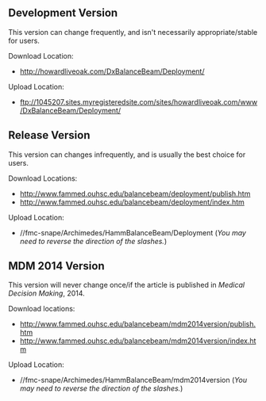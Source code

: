 Development Version
---------------------------------------------
This version can change frequently, and isn't necessarily appropriate/stable for users.

Download Location:
 * http://howardliveoak.com/DxBalanceBeam/Deployment/

Upload Location:
 * ftp://1045207.sites.myregisteredsite.com/sites/howardliveoak.com/www/DxBalanceBeam/Deployment/

Release Version
---------------------------------------------
This version can changes infrequently, and is usually the best choice for users.

Download Locations:
 * http://www.fammed.ouhsc.edu/balancebeam/deployment/publish.htm
 * http://www.fammed.ouhsc.edu/balancebeam/deployment/index.htm

Upload Location:
 * //fmc-snape/Archimedes/HammBalanceBeam/Deployment (*You may need to reverse the direction of the slashes.*)

MDM 2014 Version
---------------------------------------------
This version will never change once/if the article is published in *Medical Decision Making*, 2014.

Download locations:
 * http://www.fammed.ouhsc.edu/balancebeam/mdm2014version/publish.htm
 * http://www.fammed.ouhsc.edu/balancebeam/mdm2014version/index.htm
 
Upload Location:
 * //fmc-snape/Archimedes/HammBalanceBeam/mdm2014version (*You may need to reverse the direction of the slashes.*)
